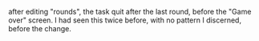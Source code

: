 after editing "rounds", the task quit after the last round, before the "Game over" screen. I had seen this twice before, with no pattern I discerned, before the change.
